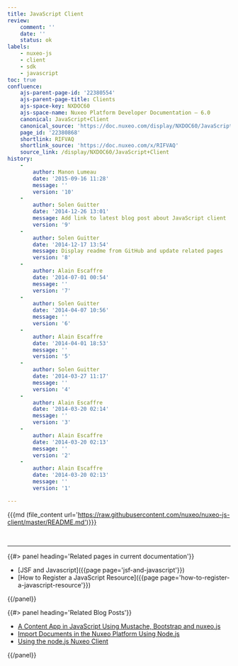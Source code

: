 ```yaml
---
title: JavaScript Client
review:
    comment: ''
    date: ''
    status: ok
labels:
    - nuxeo-js
    - client
    - sdk
    - javascript
toc: true
confluence:
    ajs-parent-page-id: '22380554'
    ajs-parent-page-title: Clients
    ajs-space-key: NXDOC60
    ajs-space-name: Nuxeo Platform Developer Documentation — 6.0
    canonical: JavaScript+Client
    canonical_source: 'https://doc.nuxeo.com/display/NXDOC60/JavaScript+Client'
    page_id: '22380868'
    shortlink: RIFVAQ
    shortlink_source: 'https://doc.nuxeo.com/x/RIFVAQ'
    source_link: /display/NXDOC60/JavaScript+Client
history:
    - 
        author: Manon Lumeau
        date: '2015-09-16 11:28'
        message: ''
        version: '10'
    - 
        author: Solen Guitter
        date: '2014-12-26 13:01'
        message: Add link to latest blog post about JavaScript client
        version: '9'
    - 
        author: Solen Guitter
        date: '2014-12-17 13:54'
        message: Display readme from GitHub and update related pages
        version: '8'
    - 
        author: Alain Escaffre
        date: '2014-07-01 00:54'
        message: ''
        version: '7'
    - 
        author: Solen Guitter
        date: '2014-04-07 10:56'
        message: ''
        version: '6'
    - 
        author: Alain Escaffre
        date: '2014-04-01 18:53'
        message: ''
        version: '5'
    - 
        author: Solen Guitter
        date: '2014-03-27 11:17'
        message: ''
        version: '4'
    - 
        author: Alain Escaffre
        date: '2014-03-20 02:14'
        message: ''
        version: '3'
    - 
        author: Alain Escaffre
        date: '2014-03-20 02:13'
        message: ''
        version: '2'
    - 
        author: Alain Escaffre
        date: '2014-03-20 02:13'
        message: ''
        version: '1'

---
```

{{{md (file_content url='https://raw.githubusercontent.com/nuxeo/nuxeo-js-client/master/README.md')}}}

&nbsp;

* * *

<div class="row" data-equalizer data-equalize-on="medium"><div class="column medium-6">{{#> panel heading='Related pages in current documentation'}}

*   [JSF and Javascript]({{page page='jsf-and-javascript'}})
*   [How to Register a JavaScript Resource]({{page page='how-to-register-a-javascript-resource'}})

{{/panel}}</div><div class="column medium-6">{{#> panel heading='Related Blog Posts'}}

*   [A Content App in JavaScript Using Mustache, Bootstrap and nuxeo.js](http://www.nuxeo.com/blog/developping-content-application-mustachejs-bootstrap-nuxeojs/)
*   [Import Documents in the Nuxeo Platform Using Node.js](http://www.nuxeo.com/blog/import-documents-nuxeo-platform-using-node-js/)
*   [Using the node.js Nuxeo Client](http://www.nuxeo.com/blog/nodejs-nuxeo-client/)

{{/panel}}</div></div>